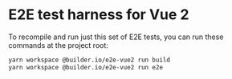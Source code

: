 # E2E test harness for Vue 2

To recompile and run just this set of E2E tests, you can run these commands at
the project root:

```bash
yarn workspace @builder.io/e2e-vue2 run build
yarn workspace @builder.io/e2e-vue2 run e2e
```
